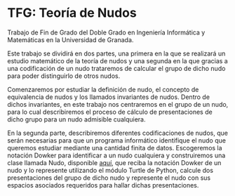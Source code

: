 # TFG: Teoría de Nudos
Trabajo de Fin de Grado del Doble Grado en Ingeniería Informática y Matemáticas en la Universidad de Granada.

Este trabajo se dividirá en dos partes, una primera en la que se realizará un estudio matemático de la teoría de nudos y una segunda en la que gracias a una codificación de un nudo trataremos de calcular el grupo de dicho nudo para poder distinguirlo de otros nudos.

Comenzaremos por estudiar la definición de nudo, el concepto de equivalencia de nudos y los llamados invariantes de nudos. Dentro de dichos invariantes, en este trabajo nos centraremos en el grupo de un nudo, para lo cual describiremos el proceso de cálculo de presentaciones de dicho grupo para un nudo admisible cualquiera.

En la segunda parte, describiremos diferentes codificaciones de nudos, que serán necesarias para que un programa informático identifique el nudo que queremos estudiar mediante una cantidad finita de datos. Escogeremos la notación Dowker para identificar a un nudo cualquiera y construiremos una clase llamada Nudo, disponible [aquí](https://github.com/imm98/TFG/blob/main/claseNudo.py), que reciba la notación Dowker de un nudo y lo represente utilizando el módulo Turtle de Python, calcule dos presentaciones del grupo de dicho nudo y represente el nudo con sus espacios asociados requeridos para hallar dichas presentaciones.
